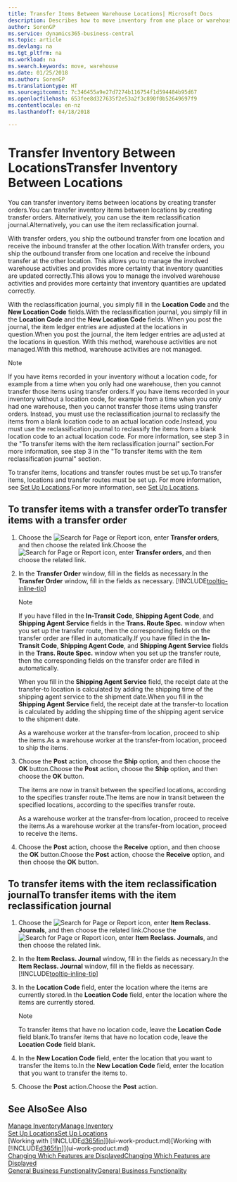 ```yaml
---
title: Transfer Items Between Warehouse Locations| Microsoft Docs
description: Describes how to move inventory from one place or warehouse to another, either with the reclassification journal or with transfer orders.
author: SorenGP
ms.service: dynamics365-business-central
ms.topic: article
ms.devlang: na
ms.tgt_pltfrm: na
ms.workload: na
ms.search.keywords: move, warehouse
ms.date: 01/25/2018
ms.author: SorenGP
ms.translationtype: HT
ms.sourcegitcommit: 7c346455a9e27d7274b116754f1d594484b95d67
ms.openlocfilehash: 653fee8d327635f2e53a2f3c890f0b52649697f9
ms.contentlocale: en-nz
ms.lasthandoff: 04/18/2018

---
```

# <a name="transfer-inventory-between-locations"></a><span data-ttu-id="d7e04-103">Transfer Inventory Between Locations</span><span class="sxs-lookup"><span data-stu-id="d7e04-103">Transfer Inventory Between Locations</span></span>
<span data-ttu-id="d7e04-104">You can transfer inventory items between locations by creating transfer orders.</span><span class="sxs-lookup"><span data-stu-id="d7e04-104">You can transfer inventory items between locations by creating transfer orders.</span></span> <span data-ttu-id="d7e04-105">Alternatively, you can use the item reclassification journal.</span><span class="sxs-lookup"><span data-stu-id="d7e04-105">Alternatively, you can use the item reclassification journal.</span></span>

<span data-ttu-id="d7e04-106">With transfer orders, you ship the outbound transfer from one location and receive the inbound transfer at the other location.</span><span class="sxs-lookup"><span data-stu-id="d7e04-106">With transfer orders, you ship the outbound transfer from one location and receive the inbound transfer at the other location.</span></span> <span data-ttu-id="d7e04-107">This allows you to manage the involved warehouse activities and provides more certainty that inventory quantities are updated correctly.</span><span class="sxs-lookup"><span data-stu-id="d7e04-107">This allows you to manage the involved warehouse activities and provides more certainty that inventory quantities are updated correctly.</span></span>

<span data-ttu-id="d7e04-108">With the reclassification journal, you simply fill in the **Location Code** and the **New Location Code** fields.</span><span class="sxs-lookup"><span data-stu-id="d7e04-108">With the reclassification journal, you simply fill in the **Location Code** and the **New Location Code** fields.</span></span> <span data-ttu-id="d7e04-109">When you post the journal, the item ledger entries are adjusted at the locations in question.</span><span class="sxs-lookup"><span data-stu-id="d7e04-109">When you post the journal, the item ledger entries are adjusted at the locations in question.</span></span> <span data-ttu-id="d7e04-110">With this method, warehouse activities are not managed.</span><span class="sxs-lookup"><span data-stu-id="d7e04-110">With this method, warehouse activities are not managed.</span></span>

> [!NOTE]  
>   <span data-ttu-id="d7e04-111">If you have items recorded in your inventory without a location code, for example from a time when you only had one warehouse, then you cannot transfer those items using transfer orders.</span><span class="sxs-lookup"><span data-stu-id="d7e04-111">If you have items recorded in your inventory without a location code, for example from a time when you only had one warehouse, then you cannot transfer those items using transfer orders.</span></span> <span data-ttu-id="d7e04-112">Instead, you must use the reclassification journal to reclassify the items from a blank location code to an actual location code.</span><span class="sxs-lookup"><span data-stu-id="d7e04-112">Instead, you must use the reclassification journal to reclassify the items from a blank location code to an actual location code.</span></span>  <span data-ttu-id="d7e04-113">For more information, see step 3 in the "To transfer items with the item reclassification journal" section.</span><span class="sxs-lookup"><span data-stu-id="d7e04-113">For more information, see step 3 in the "To transfer items with the item reclassification journal" section.</span></span>

<span data-ttu-id="d7e04-114">To transfer items, locations and transfer routes must be set up.</span><span class="sxs-lookup"><span data-stu-id="d7e04-114">To transfer items, locations and transfer routes must be set up.</span></span> <span data-ttu-id="d7e04-115">For more information, see [Set Up Locations](inventory-how-setup-locations.md).</span><span class="sxs-lookup"><span data-stu-id="d7e04-115">For more information, see [Set Up Locations](inventory-how-setup-locations.md).</span></span>

## <a name="to-transfer-items-with-a-transfer-order"></a><span data-ttu-id="d7e04-116">To transfer items with a transfer order</span><span class="sxs-lookup"><span data-stu-id="d7e04-116">To transfer items with a transfer order</span></span>
1. <span data-ttu-id="d7e04-117">Choose the ![Search for Page or Report](media/ui-search/search_small.png "Search for Page or Report icon") icon, enter **Transfer orders**, and then choose the related link.</span><span class="sxs-lookup"><span data-stu-id="d7e04-117">Choose the ![Search for Page or Report](media/ui-search/search_small.png "Search for Page or Report icon") icon, enter **Transfer orders**, and then choose the related link.</span></span>
2. <span data-ttu-id="d7e04-118">In the **Transfer Order** window, fill in the fields as necessary.</span><span class="sxs-lookup"><span data-stu-id="d7e04-118">In the **Transfer Order** window, fill in the fields as necessary.</span></span> [!INCLUDE[tooltip-inline-tip](includes/tooltip-inline-tip_md.md)]

    > [!NOTE]  
    >   <span data-ttu-id="d7e04-119">If you have filled in the **In-Transit Code**, **Shipping Agent Code**, and **Shipping Agent Service** fields in the **Trans. Route Spec.** window when you set up the transfer route, then the corresponding fields on the transfer order are filled in automatically.</span><span class="sxs-lookup"><span data-stu-id="d7e04-119">If you have filled in the **In-Transit Code**, **Shipping Agent Code**, and **Shipping Agent Service** fields in the **Trans. Route Spec.** window when you set up the transfer route, then the corresponding fields on the transfer order are filled in automatically.</span></span>

    <span data-ttu-id="d7e04-120">When you fill in the **Shipping Agent Service** field, the receipt date at the transfer-to location is calculated by adding the shipping time of the shipping agent service to the shipment date.</span><span class="sxs-lookup"><span data-stu-id="d7e04-120">When you fill in the **Shipping Agent Service** field, the receipt date at the transfer-to location is calculated by adding the shipping time of the shipping agent service to the shipment date.</span></span>

    <span data-ttu-id="d7e04-121">As a warehouse worker at the transfer-from location, proceed to ship the items.</span><span class="sxs-lookup"><span data-stu-id="d7e04-121">As a warehouse worker at the transfer-from location, proceed to ship the items.</span></span>
3. <span data-ttu-id="d7e04-122">Choose the **Post** action, choose the **Ship** option, and then choose the **OK** button.</span><span class="sxs-lookup"><span data-stu-id="d7e04-122">Choose the **Post** action, choose the **Ship** option, and then choose the **OK** button.</span></span>

    <span data-ttu-id="d7e04-123">The items are now in transit between the specified locations, according to the specifies transfer route.</span><span class="sxs-lookup"><span data-stu-id="d7e04-123">The items are now in transit between the specified locations, according to the specifies transfer route.</span></span>

    <span data-ttu-id="d7e04-124">As a warehouse worker at the transfer-from location, proceed to receive the items.</span><span class="sxs-lookup"><span data-stu-id="d7e04-124">As a warehouse worker at the transfer-from location, proceed to receive the items.</span></span>
4. <span data-ttu-id="d7e04-125">Choose the **Post** action, choose the **Receive** option, and then choose the **OK** button.</span><span class="sxs-lookup"><span data-stu-id="d7e04-125">Choose the **Post** action, choose the **Receive** option, and then choose the **OK** button.</span></span>

## <a name="to-transfer-items-with-the-item-reclassification-journal"></a><span data-ttu-id="d7e04-126">To transfer items with the item reclassification journal</span><span class="sxs-lookup"><span data-stu-id="d7e04-126">To transfer items with the item reclassification journal</span></span>
1. <span data-ttu-id="d7e04-127">Choose the ![Search for Page or Report](media/ui-search/search_small.png "Search for Page or Report icon") icon, enter **Item Reclass. Journals**, and then choose the related link.</span><span class="sxs-lookup"><span data-stu-id="d7e04-127">Choose the ![Search for Page or Report](media/ui-search/search_small.png "Search for Page or Report icon") icon, enter **Item Reclass. Journals**, and then choose the related link.</span></span>
2. <span data-ttu-id="d7e04-128">In the **Item Reclass. Journal** window, fill in the fields as necessary.</span><span class="sxs-lookup"><span data-stu-id="d7e04-128">In the **Item Reclass. Journal** window, fill in the fields as necessary.</span></span> [!INCLUDE[tooltip-inline-tip](includes/tooltip-inline-tip_md.md)]
3. <span data-ttu-id="d7e04-129">In the **Location Code** field, enter the location where the items are currently stored.</span><span class="sxs-lookup"><span data-stu-id="d7e04-129">In the **Location Code** field, enter the location where the items are currently stored.</span></span>

    > [!NOTE]  
    >   <span data-ttu-id="d7e04-130">To transfer items that have no location code, leave the **Location Code** field blank.</span><span class="sxs-lookup"><span data-stu-id="d7e04-130">To transfer items that have no location code, leave the **Location Code** field blank.</span></span>
4. <span data-ttu-id="d7e04-131">In the **New Location Code** field, enter the location that you want to transfer the items to.</span><span class="sxs-lookup"><span data-stu-id="d7e04-131">In the **New Location Code** field, enter the location that you want to transfer the items to.</span></span>
5. <span data-ttu-id="d7e04-132">Choose the **Post** action.</span><span class="sxs-lookup"><span data-stu-id="d7e04-132">Choose the **Post** action.</span></span>

## <a name="see-also"></a><span data-ttu-id="d7e04-133">See Also</span><span class="sxs-lookup"><span data-stu-id="d7e04-133">See Also</span></span>
[<span data-ttu-id="d7e04-134">Manage Inventory</span><span class="sxs-lookup"><span data-stu-id="d7e04-134">Manage Inventory</span></span>](inventory-manage-inventory.md)  
[<span data-ttu-id="d7e04-135">Set Up Locations</span><span class="sxs-lookup"><span data-stu-id="d7e04-135">Set Up Locations</span></span>](inventory-how-setup-locations.md)  
<span data-ttu-id="d7e04-136">[Working with [!INCLUDE[d365fin](includes/d365fin_md.md)]](ui-work-product.md)</span><span class="sxs-lookup"><span data-stu-id="d7e04-136">[Working with [!INCLUDE[d365fin](includes/d365fin_md.md)]](ui-work-product.md)</span></span>  
[<span data-ttu-id="d7e04-137">Changing Which Features are Displayed</span><span class="sxs-lookup"><span data-stu-id="d7e04-137">Changing Which Features are Displayed</span></span>](ui-experiences.md)  
[<span data-ttu-id="d7e04-138">General Business Functionality</span><span class="sxs-lookup"><span data-stu-id="d7e04-138">General Business Functionality</span></span>](ui-across-business-areas.md)

